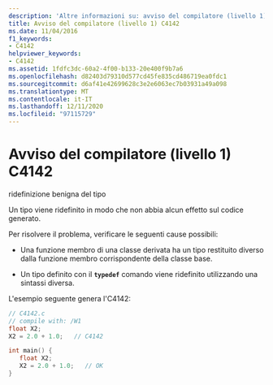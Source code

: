 ```yaml
---
description: 'Altre informazioni su: avviso del compilatore (livello 1) C4142'
title: Avviso del compilatore (livello 1) C4142
ms.date: 11/04/2016
f1_keywords:
- C4142
helpviewer_keywords:
- C4142
ms.assetid: 1fdfc3dc-60a2-4f00-b133-20e400f9b7a6
ms.openlocfilehash: d82403d79310d577cd45fe835cd486719ea0fdc1
ms.sourcegitcommit: d6af41e42699628c3e2e6063ec7b03931a49a098
ms.translationtype: MT
ms.contentlocale: it-IT
ms.lasthandoff: 12/11/2020
ms.locfileid: "97115729"
---
```

# <a name="compiler-warning-level-1-c4142"></a>Avviso del compilatore (livello 1) C4142

ridefinizione benigna del tipo

Un tipo viene ridefinito in modo che non abbia alcun effetto sul codice generato.

Per risolvere il problema, verificare le seguenti cause possibili:

- Una funzione membro di una classe derivata ha un tipo restituito diverso dalla funzione membro corrispondente della classe base.

- Un tipo definito con il **`typedef`** comando viene ridefinito utilizzando una sintassi diversa.

L'esempio seguente genera l'C4142:

```c
// C4142.c
// compile with: /W1
float X2;
X2 = 2.0 + 1.0;   // C4142

int main() {
   float X2;
   X2 = 2.0 + 1.0;   // OK
}
```
